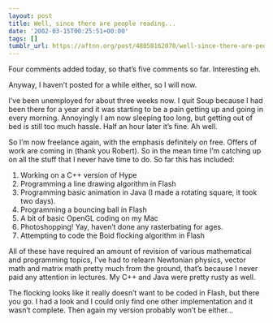 ```yaml
---
layout: post
title: Well, since there are people reading...
date: '2002-03-15T00:25:51+00:00'
tags: []
tumblr_url: https://aftnn.org/post/48058162070/well-since-there-are-people-reading
---
```

<p>Four comments added today, so that&rsquo;s five comments so far. Interesting eh.</p>
<p>Anyway, I haven&rsquo;t posted for a while either, so I will now.</p>
<p>I&rsquo;ve been unemployed for about three weeks now. I quit Soup because I had been there for a year and it was starting to be a pain getting up and going in every morning. Annoyingly I am now sleeping too long, but getting out of bed is still too much hassle. Half an hour later it&rsquo;s fine. Ah well.</p>
<p>So I&rsquo;m now freelance again, with the emphasis definitely on free. Offers of work are coming in (thank you Robert). So in the mean time I&rsquo;m catching up on all the stuff that I never have time to do. So far this has included:</p>
<ol>
<li>Working on a C++ version of Hype</li>
<li>Programming a line drawing algorithm in Flash</li>
<li>Programming basic animation in Java (I made a rotating square, it took two days).</li>
<li>Programming a bouncing ball in Flash</li>
<li>A bit of basic OpenGL coding on my Mac</li>
<li>Photoshopping! Yay, haven&rsquo;t done any rasterbating for ages.</li>
<li>Attempting to code the Boid flocking algorithm in Flash</li>
</ol>
<p>All of these have required an amount of revision of various mathematical and programming topics, I&rsquo;ve had to relearn Newtonian physics, vector math and matrix math pretty much from the ground, that&rsquo;s because I never paid any attention in lectures. My C++ and Java were pretty rusty as well.</p>
<p>The flocking looks like it really doesn&rsquo;t want to be coded in Flash, but there you go. I had a look and I could only find one other implementation and it wasn&rsquo;t complete. Then again my version probably won&rsquo;t be either&hellip;</p>
